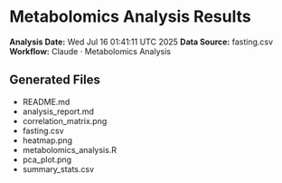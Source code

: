 # Metabolomics Analysis Results

**Analysis Date:** Wed Jul 16 01:41:11 UTC 2025
**Data Source:** fasting.csv
**Workflow:** Claude · Metabolomics Analysis

## Generated Files
- README.md
- analysis_report.md
- correlation_matrix.png
- fasting.csv
- heatmap.png
- metabolomics_analysis.R
- pca_plot.png
- summary_stats.csv
